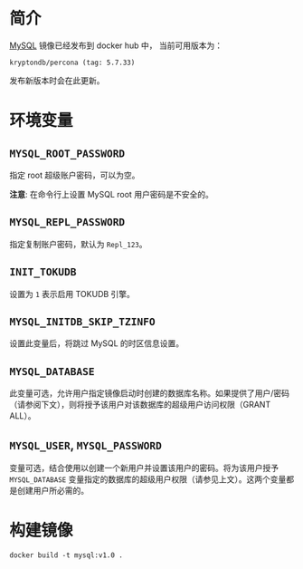 
# 简介  

[MySQL](https://hub.docker.com/repository/docker/kryptondb/percona) 镜像已经发布到 docker hub 中， 当前可用版本为：

    kryptondb/percona (tag: 5.7.33)

发布新版本时会在此更新。

# 环境变量

## `MYSQL_ROOT_PASSWORD`

指定 root 超级账户密码，可以为空。

**注意**: 在命令行上设置 MySQL root 用户密码是不安全的。

## `MYSQL_REPL_PASSWORD`

指定复制账户密码，默认为 `Repl_123`。

## `INIT_TOKUDB`

设置为 `1` 表示启用 TOKUDB 引擎。

## `MYSQL_INITDB_SKIP_TZINFO`

设置此变量后，将跳过 MySQL 的时区信息设置。

## `MYSQL_DATABASE`

此变量可选，允许用户指定镜像启动时创建的数据库名称。如果提供了用户/密码（请参阅下文），则将授予该用户对该数据库的超级用户访问权限（GRANT ALL）。

## `MYSQL_USER`, `MYSQL_PASSWORD`

变量可选，结合使用以创建一个新用户并设置该用户的密码。将为该用户授予 `MYSQL_DATABASE` 变量指定的数据库的超级用户权限（请参见上文）。这两个变量都是创建用户所必需的。

# 构建镜像

    docker build -t mysql:v1.0 .
